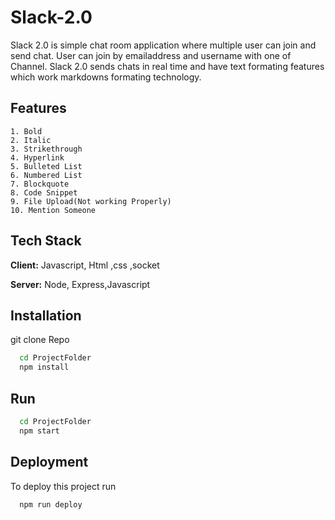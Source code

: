 
# Slack-2.0

Slack 2.0 is simple chat room application where multiple user can join 
and send chat. User can join by emailaddress and username with one of Channel.
Slack 2.0 sends chats in real time and  have text formating features which work markdowns formating technology.

## Features
    1. Bold
    2. Italic
    3. Strikethrough
    4. Hyperlink
    5. Bulleted List
    6. Numbered List
    7. Blockquote
    8. Code Snippet
    9. File Upload(Not working Properly)
    10. Mention Someone

## Tech Stack

**Client:** Javascript, Html ,css ,socket 

**Server:** Node, Express,Javascript


## Installation

git clone Repo

```bash
  cd ProjectFolder
  npm install 
```
    
## Run

```bash
  cd ProjectFolder
  npm start 
```
## Deployment

To deploy this project run

```bash
  npm run deploy
```

